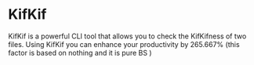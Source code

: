 # KifKif

KifKif is a powerful CLI tool that allows you to check the KifKifness of two files.
Using KifKif you can enhance your productivity by 265.667% (this factor is based on nothing and it is pure BS )
